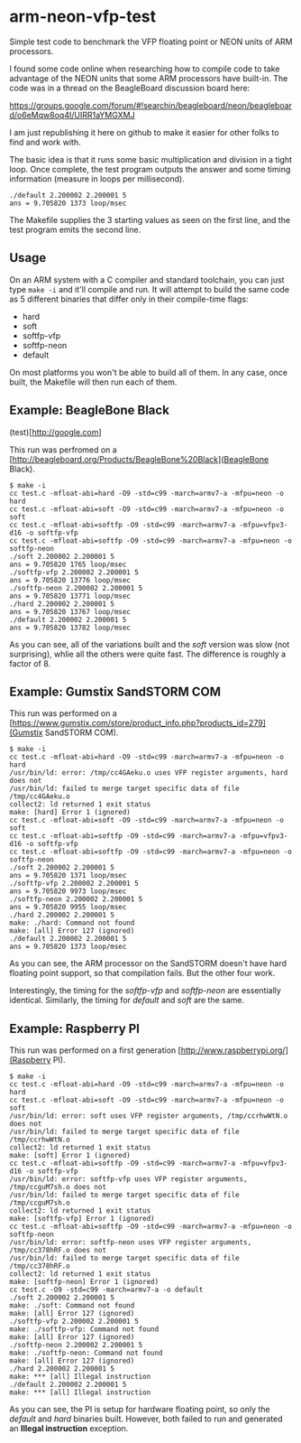 arm-neon-vfp-test
=================

Simple test code to benchmark the VFP floating point or NEON units of
ARM processors.

I found some code online when researching how to compile code to take
advantage of the NEON units that some ARM processors have built-in.  The
code was in a thread on the BeagleBoard discussion board here:

https://groups.google.com/forum/#!searchin/beagleboard/neon/beagleboard/o6eMqw8oq4I/UIRR1aYMGXMJ

I am just republishing it here on github to make it easier for other
folks to find and work with.

The basic idea is that it runs some basic multiplication and division in
a tight loop.  Once complete, the test program outputs the answer and
some timing information (measure in loops per millisecond).

```
./default 2.200002 2.200001 5
ans = 9.705820 1373 loop/msec
```

The Makefile supplies the 3 starting values as seen on the first line,
and the test program emits the second line.

Usage
-----

On an ARM system with a C compiler and standard toolchain, you can just
type `make -i` and it'll compile and run.  It will attempt to build the
same code as 5 different binaries that differ only in their compile-time
flags:

   * hard
   * soft
   * softfp-vfp
   * softfp-neon
   * default

On most platforms you won't be able to build all of them.  In any case,
once built, the Makefile will then run each of them.


Example: BeagleBone Black
-------------------------

(test)[http://google.com]

This run was perfromed on a [http://beagleboard.org/Products/BeagleBone%20Black](BeagleBone Black).

```
$ make -i
cc test.c -mfloat-abi=hard -O9 -std=c99 -march=armv7-a -mfpu=neon -o hard
cc test.c -mfloat-abi=soft -O9 -std=c99 -march=armv7-a -mfpu=neon -o soft
cc test.c -mfloat-abi=softfp -O9 -std=c99 -march=armv7-a -mfpu=vfpv3-d16 -o softfp-vfp
cc test.c -mfloat-abi=softfp -O9 -std=c99 -march=armv7-a -mfpu=neon -o softfp-neon
./soft 2.200002 2.200001 5
ans = 9.705820 1765 loop/msec
./softfp-vfp 2.200002 2.200001 5
ans = 9.705820 13776 loop/msec
./softfp-neon 2.200002 2.200001 5
ans = 9.705820 13771 loop/msec
./hard 2.200002 2.200001 5
ans = 9.705820 13767 loop/msec
./default 2.200002 2.200001 5
ans = 9.705820 13782 loop/msec
```

As you can see, all of the variations built and the *soft* version was
slow (not surprising), whlie all the others were quite fast.  The
difference is roughly a factor of 8.

Example: Gumstix SandSTORM COM
------------------------------

This run was performed on a [https://www.gumstix.com/store/product_info.php?products_id=279](Gumstix SandSTORM COM).

```
$ make -i
cc test.c -mfloat-abi=hard -O9 -std=c99 -march=armv7-a -mfpu=neon -o hard
/usr/bin/ld: error: /tmp/cc4GAeku.o uses VFP register arguments, hard does not
/usr/bin/ld: failed to merge target specific data of file /tmp/cc4GAeku.o
collect2: ld returned 1 exit status
make: [hard] Error 1 (ignored)
cc test.c -mfloat-abi=soft -O9 -std=c99 -march=armv7-a -mfpu=neon -o soft
cc test.c -mfloat-abi=softfp -O9 -std=c99 -march=armv7-a -mfpu=vfpv3-d16 -o softfp-vfp
cc test.c -mfloat-abi=softfp -O9 -std=c99 -march=armv7-a -mfpu=neon -o softfp-neon
./soft 2.200002 2.200001 5
ans = 9.705820 1371 loop/msec
./softfp-vfp 2.200002 2.200001 5
ans = 9.705820 9973 loop/msec
./softfp-neon 2.200002 2.200001 5
ans = 9.705820 9955 loop/msec
./hard 2.200002 2.200001 5
make: ./hard: Command not found
make: [all] Error 127 (ignored)
./default 2.200002 2.200001 5
ans = 9.705820 1373 loop/msec
```
As you can see, the ARM processor on the SandSTORM doesn't have hard
floating point support, so that compilation fails.  But the other four
work.

Interestingly, the timing for the *softfp-vfp* and *softfp-neon* are
essentially identical.  Similarly, the timing for *default* and *soft*
are the same.

Example: Raspberry PI
---------------------

This run was performed on a first generation [http://www.raspberrypi.org/](Raspberry PI).

```
$ make -i
cc test.c -mfloat-abi=hard -O9 -std=c99 -march=armv7-a -mfpu=neon -o hard
cc test.c -mfloat-abi=soft -O9 -std=c99 -march=armv7-a -mfpu=neon -o soft
/usr/bin/ld: error: soft uses VFP register arguments, /tmp/ccrhwWtN.o does not
/usr/bin/ld: failed to merge target specific data of file /tmp/ccrhwWtN.o
collect2: ld returned 1 exit status
make: [soft] Error 1 (ignored)
cc test.c -mfloat-abi=softfp -O9 -std=c99 -march=armv7-a -mfpu=vfpv3-d16 -o softfp-vfp
/usr/bin/ld: error: softfp-vfp uses VFP register arguments, /tmp/ccguM7sh.o does not
/usr/bin/ld: failed to merge target specific data of file /tmp/ccguM7sh.o
collect2: ld returned 1 exit status
make: [softfp-vfp] Error 1 (ignored)
cc test.c -mfloat-abi=softfp -O9 -std=c99 -march=armv7-a -mfpu=neon -o softfp-neon
/usr/bin/ld: error: softfp-neon uses VFP register arguments, /tmp/cc378hRF.o does not
/usr/bin/ld: failed to merge target specific data of file /tmp/cc378hRF.o
collect2: ld returned 1 exit status
make: [softfp-neon] Error 1 (ignored)
cc test.c -O9 -std=c99 -march=armv7-a -o default
./soft 2.200002 2.200001 5
make: ./soft: Command not found
make: [all] Error 127 (ignored)
./softfp-vfp 2.200002 2.200001 5
make: ./softfp-vfp: Command not found
make: [all] Error 127 (ignored)
./softfp-neon 2.200002 2.200001 5
make: ./softfp-neon: Command not found
make: [all] Error 127 (ignored)
./hard 2.200002 2.200001 5
make: *** [all] Illegal instruction
./default 2.200002 2.200001 5
make: *** [all] Illegal instruction
```
As you can see, the PI is setup for hardware floating point, so only the
*default* and *hard* binaries built.  However, both failed to run and
generated an **Illegal instruction** exception.

